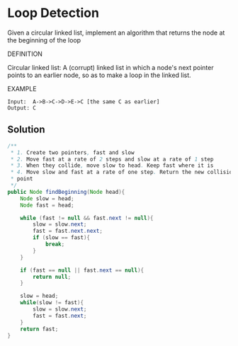 # Loop Detection

Given a circular linked list, implement an algorithm that returns the node at the beginning of the loop

 DEFINITION

Circular linked list: A (corrupt) linked list in which a node's next pointer points to an earlier node, so as to make a loop in the linked list.

EXAMPLE

    Input:  A->B->C->D->E->C [the same C as earlier]
    Output: C

## Solution

```java
/**
 * 1. Create two pointers, fast and slow
 * 2. Move fast at a rate of 2 steps and slow at a rate of 1 step
 * 3. When they collide, move slow to head. Keep fast where it is
 * 4. Move slow and fast at a rate of one step. Return the new collision
 * point
 */
public Node findBeginning(Node head){
    Node slow = head;
    Node fast = head;

    while (fast != null && fast.next != null){
        slow = slow.next;
        fast = fast.next.next;
        if (slow == fast){
            break;
        }
    }

    if (fast == null || fast.next == null){
        return null;
    }

    slow = head;
    while(slow != fast){
        slow = slow.next;
        fast = fast.next;
    }
    return fast;
}
```